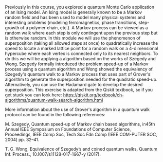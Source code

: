 Previously in this course, you explored a quantum Monte Carlo application of an Ising model.  An Ising model is generally known to be a Markov random field and has been used to model many physical systems and interesting problems (modeling ferromagnetics, phase transitions, step-growth of a polymer chain, etc.).  A Markov process can be viewed as a random walk where each step is only contingent upon the previous step but is otherwise random.  In this module we will use the phenomenon of superposition (taking all allowed steps at once) to quadratically increase the speed to locate a marked lattice point for a random walk on a 4-dimensional hypercube where each vertex is connected only to its nearest neighbors.  To do this we will be applying a algorithm based on the works of Szegedy and Wong.  Szegedy formally introduced the problem speed-up of a Markov process using a quantum algorithm and Wong showed the equivalency of Szegedy's quantum walk to a Markov process that uses part of Grover's algorithm to generate the superposition needed for the quadratic speed-up.  Alternatively, you can use the Hadamard gate to develop the desired superposition.  This exercise is adapted from the Qiskit textbook, so if you get stuck you can look here: https://qiskit.org/textbook/ch-algorithms/quantum-walk-search-algorithm.html

More information about the use of Grover's algorithm in a quantum walk protocol can be found in the following references:

M. Szegedy, Quantum speed-up of Markov chain based algorithms, in45th Annual IEEE Symposium on Foundations of Computer Science, Proceedings, IEEE Comp Soc, Tech Soc Fdn Comp (IEEE COM-PUTER SOC, 2004) pp. 32–41.

T. G. Wong, Equivalence of Szegedy’s and coined quantum walks, Quantum Inf. Process., 10.1007/s11128-017-1667-y (2017).